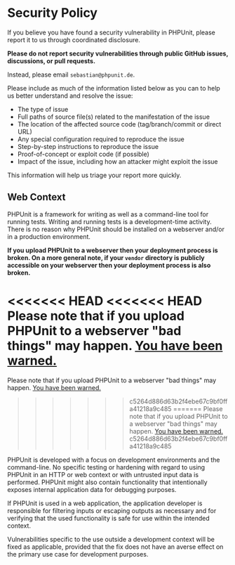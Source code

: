 # Security Policy

If you believe you have found a security vulnerability in PHPUnit, please report it to us through coordinated disclosure.

**Please do not report security vulnerabilities through public GitHub issues, discussions, or pull requests.**

Instead, please email `sebastian@phpunit.de`.

Please include as much of the information listed below as you can to help us better understand and resolve the issue:

* The type of issue
* Full paths of source file(s) related to the manifestation of the issue
* The location of the affected source code (tag/branch/commit or direct URL)
* Any special configuration required to reproduce the issue
* Step-by-step instructions to reproduce the issue
* Proof-of-concept or exploit code (if possible)
* Impact of the issue, including how an attacker might exploit the issue

This information will help us triage your report more quickly.

## Web Context

PHPUnit is a framework for writing as well as a command-line tool for running tests. Writing and running tests is a development-time activity. There is no reason why PHPUnit should be installed on a webserver and/or in a production environment.

**If you upload PHPUnit to a webserver then your deployment process is broken. On a more general note, if your `vendor` directory is publicly accessible on your webserver then your deployment process is also broken.**

<<<<<<< HEAD
<<<<<<< HEAD
Please note that if you upload PHPUnit to a webserver "bad things" may happen. [You have been warned.](https://thephp.cc/articles/phpunit-a-security-risk?ref=phpunit)
=======
Please note that if you upload PHPUnit to a webserver "bad things" may happen. [You have been warned.](https://thephp.cc/articles/phpunit-a-security-risk)
>>>>>>> c5264d886d63b2f4ebe67c9bf0ffa41218a9c485
=======
Please note that if you upload PHPUnit to a webserver "bad things" may happen. [You have been warned.](https://thephp.cc/articles/phpunit-a-security-risk)
>>>>>>> c5264d886d63b2f4ebe67c9bf0ffa41218a9c485

PHPUnit is developed with a focus on development environments and the command-line. No specific testing or hardening with regard to using PHPUnit in an HTTP or web context or with untrusted input data is performed. PHPUnit might also contain functionality that intentionally exposes internal application data for debugging purposes.

If PHPUnit is used in a web application, the application developer is responsible for filtering inputs or escaping outputs as necessary and for verifying that the used functionality is safe for use within the intended context.

Vulnerabilities specific to the use outside a development context will be fixed as applicable, provided that the fix does not have an averse effect on the primary use case for development purposes.
